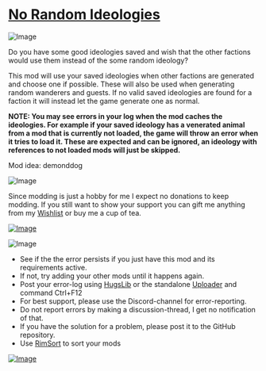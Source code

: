 # [No Random Ideologies](https://steamcommunity.com/sharedfiles/filedetails/?id=3337263133)

![Image](https://i.imgur.com/iCj5o7O.png)

Do you have some good ideologies saved and wish that the other factions would use them instead of the some random ideology?

This mod will use your saved ideologies when other factions are generated and choose one if possible.
These will also be used when generating random wanderers and guests.
If no valid saved ideologies are found for a faction it will instead let the game generate one as normal.

**NOTE: You may see errors in your log when the mod caches the ideologies. For example if your saved ideology has a venerated animal from a mod that is currently not loaded, the game will throw an error when it tries to load it. 
These are expected and can be ignored, an ideology with references to not loaded mods will just be skipped.**

Mod idea: demonddog

![Image](https://i.imgur.com/Ds0rBAD.png)

Since modding is just a hobby for me I expect no donations to keep modding. If you still want to show your support you can gift me anything from my [Wishlist](https://store.steampowered.com/wishlist/id/Mlie) or buy me a cup of tea.

[![Image](https://i.imgur.com/VWG0yff.png)](https://ko-fi.com/G2G55DDYD)

![Image](https://i.imgur.com/5xwDG6H.png)



-  See if the the error persists if you just have this mod and its requirements active.
-  If not, try adding your other mods until it happens again.
-  Post your error-log using [HugsLib](https://steamcommunity.com/workshop/filedetails/?id=818773962) or the standalone [Uploader](https://steamcommunity.com/sharedfiles/filedetails/?id=2873415404) and command Ctrl+F12
-  For best support, please use the Discord-channel for error-reporting.
-  Do not report errors by making a discussion-thread, I get no notification of that.
-  If you have the solution for a problem, please post it to the GitHub repository.
-  Use [RimSort](https://github.com/RimSort/RimSort/releases/latest) to sort your mods



[![Image](https://img.shields.io/github/v/release/emipa606/NoRandomIdeologies?label=latest%20version&style=plastic&labelColor=0070cd&color=white)](https://steamcommunity.com/sharedfiles/filedetails/changelog/3337263133)

